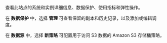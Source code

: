 查看此站点的系统和实例详细信息、数据保护、使用指标和弹性操作。

在 **数据保护** 中，选择 **管理** 可查看保留的副本和历史记录，以及添加或编辑调度。

在 **数据源** 中，选择 **新策略** 可配置用于访问 S3 数据的 Amazon S3 存储桶策略。
